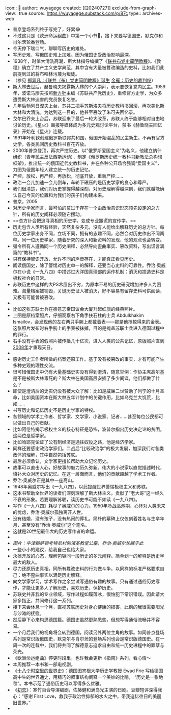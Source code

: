 icon:: 💾
author:: wuyagege
created:: [[20240727]]
exclude-from-graph-view:: true
source:: https://wuyagege.substack.com/p/87c
type:: archives-web

- 普京登场系列终于写完了，好累😂
- 不过这只是《欧洲命运组曲》中第一个小节🎵，接下来要写德国史，默克尔和肖尔茨轮番登场。
- 今天停下喘口气，聊聊写历史的难处。
- 写历史难，写俄国史难上加难。因为俄国史受政治影响最深。
- 1938年，时值大清洗高潮，斯大林指导编撰了《[联共布党史简明教程](https://www.marxists.org/chinese/pdf/russian%5Fcommunists/1.pdf)》。《教程》确立了共产主义史学典范，其中含有大量被篡改编造的史料，比如我们此前提到过的将布哈林污蔑为叛徒。
- （参见 [郑异凡：《联共（布）党史简明教程》诞生](https://www.aisixiang.com/data/78570.html) [金雁：历史的裁判权](https://m.aisixiang.com/data/112347.html)）
- 斯大林去世后，赫鲁晓夫揭露斯大林的个人崇拜，表示要恢复党内民主。1959年，波诺马廖夫按照[新方针](http://rdbk1.ynlib.cn:6251/qw/Paper/335351#anchorList)主编《苏联共产党历史》，重修官方史学，为众多遭受斯大林迫害的党员恢复名誉。
- 几年后勃列日涅夫上台，苏共二把手苏斯洛夫将历史教科书回滚，再次美化斯大林和大清洗。为达到这一目的，他甚至篡改了朱可夫回忆录。
- 戈尔巴乔夫上台后，苏联迎来了最后一轮大改革，苏联人终于能够相对自由地讨论历史。《星火》画报等媒体成为多元史观讨论平台，禁书《赫鲁晓夫回忆录》开始在《星火》连载。
- 1991年叶利钦创建俄罗斯联邦共和国，俄国开始混乱的民主新生，不再有官方史学，各类民间历史教科书百花齐放。
- 2000年普京登顶，再次严控历史。以”俄罗斯爱国主义”为名义，他建立纳什组织（青年民主反法西斯运动），制定《俄罗斯历史统一教科书新教法总构想框架》，推出统一的俄国近代史教科书，并在各种公开场合强调“爱国主义”，力图为俄国年轻人建立统一的历史记忆。
- 严控，放松，再严控，再放松，彻底开放，重新严控……
- 政治一会儿加速一会儿倒车，车轮下碾压的是历史学家的良心和尊严。
- 我们很清楚，我们对历史掌握得越深刻，对历史理解得越深刻，我们就越能确认自己今天的位置和为我们的孩子们构建未来。
- 普京，2005
- 对历史学家而言，最可怕的莫过于存在一个由政治意识形态预先设定的总方针，所有的历史阐释必须随它摆动。
- ==总方针会把追寻真相的历史学，变成专业撒谎的宣传学。==
- 历史包含人类所有经验，天然复杂多元，没有人能给出解释历史的总方针。每位历史学家出身不同，立场不同，拥有的志趣不同，必然会对历史作出不同阐释。同一位历史学家，随着研究的深入和新资料的发现，他的观点也会转变。
- 强令所有人遵循同一个历史阐释，必然导向歪曲事实、篡改资料，写出谎言满篇的“教科书”。
- 只有保持智识开放，允许不同的声音存在，才能真正看见历史。
- 阅读俄国史，除了警惕对历史单一的解释，还要当心史料的可靠性。乔治·奥威尔在小说《一九八四》中描述过大洋国真理部的运作机制：消灭和捏造史料是极权社会的日常。
- 苏联历史中这样的大PS术层出不穷，为原本不易的历史研究增加许多人为困难。海量档案被销毁，关键历史证人被消灭，好不容易有留存史料可供阅读，又极有可能曾被篡改。
- ![![]({"src":"https://substack-post-media.s3.amazonaws.com/public/images/76d09300-ab6f-405a-8cbb-50b089ee2d74_1200x866.jpeg","fullscreen":null,"imageSize":null,"height":866,"width":1200,"resizeWidth":null,"bytes":297926,"alt":"","title":"","type":"image/jpeg","href":null,"belowTheFold":true,"internalRedirect":null})](https://substackcdn.com/image/fetch/f%5Fauto,q%5Fauto:good,fl%5Fprogressive:steep/https%3A%2F%2Fsubstack-post-media.s3.amazonaws.com%2Fpublic%2Fimages%2F76d09300-ab6f-405a-8cbb-50b089ee2d74%5F1200x866.jpeg)
- 比如这张苏联士兵在德意志帝国议会大厦升起红旗的经典照片。
- 上图是原档案照片，仔细观察右下角手扶石柱的士兵 Abdulkhakim Ismailov，会发现他的左右两只手腕上都戴着表——那是他抢掠得来的金表。这张照片发布时右手腕上的手表被抹掉，目的是掩盖苏联士兵进入德国过程中的罪行。
- 右手没有手表的假照片被传播几十亿次，进入人类的公共记忆，原版照片直到[2008年](https://www.spiegel.de/international/europe/the-art-of-soviet-propaganda-iconic-red-army-reichstag-photo-faked-a-551972.html)才重现天日。
- ![![]({"src":"https://substack-post-media.s3.amazonaws.com/public/images/bb95727d-a26b-45df-9947-fb59514a4a40_1920x1080.jpeg","fullscreen":null,"imageSize":null,"height":819,"width":1456,"resizeWidth":null,"bytes":165861,"alt":"","title":"","type":"image/jpeg","href":null,"belowTheFold":true,"internalRedirect":null})](https://substackcdn.com/image/fetch/f%5Fauto,q%5Fauto:good,fl%5Fprogressive:steep/https%3A%2F%2Fsubstack-post-media.s3.amazonaws.com%2Fpublic%2Fimages%2Fbb95727d-a26b-45df-9947-fb59514a4a40%5F1920x1080.jpeg)
- 感谢历史工作者所做的档案还原工作。基于没有被篡改的事实，才有可能产生多种史观的理性交流。
- 很可惜俄国史中仍有大量基础史实没有得到澄清，随意举例：作协主席高尔基是不是被斯大林毒死的？斯大林在美国高层安插了多少间谍，他们都做了什么？
- 即使是澄清后的史实仍没有被大众了解：比如是威廉二世赞助了列宁的十月革命，比如美国资本在斯大林五年计划中的关键作用，比如乌克兰大饥荒，比如……
- 书写历史和记忆历史不是历史学家的特权。
- 各领域的学术工作者、哲学家、文学家、小说家、记者……甚至每位公民都可以做出自己的贡献。
- 比如阿伦特揭示极权主义的核心特征是恐怖，波普尔指出历史决定论的贫困，这两位是哲学家。
- 比如哈耶克论证了公有制经济是通往奴役之路，他是经济学家。
- 同样还要感谢政治学家们。二战后“比较政治学”的极大发展，加深我们对各类政体的理解，其中自然包括苏联。
- 最后必须承认，文学家更擅长帮助大众记忆历史。
- 故事可以直击人心，好故事的魅力历久弥新。伟大的小说家以直觉描述时代，填补大众对历史的记忆。在这一层面而言，他们的贡献超越了学术工作者。
- 乔治·奥威尔正是其中一座高山。
- 1948年奥威尔写出《一九八四》，以此提醒世界警惕极权主义和苏联。
- 这本书帮助全世界的读者们深刻理解了斯大林主义，贡献了“老大哥”这一经久不衰的形象。若要理解苏联，读历史书可能不如读《一九八四》。
- 写作《一九八四》耗尽了奥威尔的心力。1950年冷战高潮期，心怀对人类未来的忧虑，乔治·奥威尔孤独离开人世。
- 没有结婚，没有孩子，没有热闹的葬礼。简朴的墓碑上仅仅刻着姓名与生卒年月，甚至没有“乔治·奥威尔”这个笔名。
- 这就是20世纪最伟大的历史写作者的命运。
- ![![]({"src":"https://substack-post-media.s3.amazonaws.com/public/images/36dfb284-0191-4e55-aa2c-a646fb5e8beb_1200x1600.jpeg","fullscreen":null,"imageSize":null,"height":1600,"width":1200,"resizeWidth":null,"bytes":1446315,"alt":null,"title":null,"type":"image/jpeg","href":null,"belowTheFold":true,"internalRedirect":null})](https://substackcdn.com/image/fetch/f%5Fauto,q%5Fauto:good,fl%5Fprogressive:steep/https%3A%2F%2Fsubstack-post-media.s3.amazonaws.com%2Fpublic%2Fimages%2F36dfb284-0191-4e55-aa2c-a646fb5e8beb%5F1200x1600.jpeg)
- _图片：牛津郡萨顿考特尼村的诸圣教堂公墓，乔治·奥威尔长眠于此_
- 一些小小的建议，给我自己也给大家。
- 永葆开放的心态，理解包容同一段历史的多元阐释。简单划一的解释是历史学最大的敌人。
- 尽力还原历史真相，同所有篡改史料的行为做斗争。以同样的标准严格要求自己：绝不歪曲事实以满足历史解释。
- 向文学家学习，学术写作之余尝试写通俗有趣的故事。只有通过通俗历史写作，才能让更多人了解历史，喜欢历史，保护历史。
- 苏联史并非我的专业领域，写作过程如履薄冰，很怕犯下常识错误。因此请大家多指正，共同修订这一系列。
- 接下来会休息一个月，直视苏联历史对身心健康的损害，此刻的我很需要阳光与沙滩的抚慰。
- 然后静下心来构思德国篇。德国史虽然更熟悉些，但想写得通俗流畅并不容易。
- 一个月后我们的视角将会转到德国，阅读另外两位主角的故事。如同普京登场系列是常识版俄国史，默克尔与肖尔茨的登场系列也会是常识版德国史。在一周一次的连载中，我们将共同了解德意志追求自由和统一历史进程中的罪孽与荣光。
- 《欧洲命运组曲》停更时段里，也许我会更新《指南》系列，看心情～
- 本周推荐一本书和一部电视剧。
- 《[十八个时空里的世界史](https://book.douban.com/subject/35449541/)》：德国图宾根大学历史学教授 Ewad Frie 写给德国高中生的世界通史，用精巧的叙事结构阐释一个美妙的比喻， “历史是一张地毯”。本书示范了通俗历史可以写得多么优雅。
- 《[初恋](https://movie.douban.com/subject/35275350/)》：寒竹百合导演编剧，佐藤健和满岛光主演的日剧。豆瓣短评深得我心：“感谢 First Love，救我于政治性抑郁的水火之中，带我追忆往日的美丽旧世界。”
- ![![]({"src":"https://substack-post-media.s3.amazonaws.com/public/images/4e2aa55a-b00e-49e4-8058-16fb912983ed_869x4096.jpeg","fullscreen":null,"imageSize":null,"height":4096,"width":869,"resizeWidth":608,"bytes":495625,"alt":null,"title":null,"type":"image/jpeg","href":null,"belowTheFold":true,"internalRedirect":null})](https://substackcdn.com/image/fetch/f%5Fauto,q%5Fauto:good,fl%5Fprogressive:steep/https%3A%2F%2Fsubstack-post-media.s3.amazonaws.com%2Fpublic%2Fimages%2F4e2aa55a-b00e-49e4-8058-16fb912983ed%5F869x4096.jpeg)